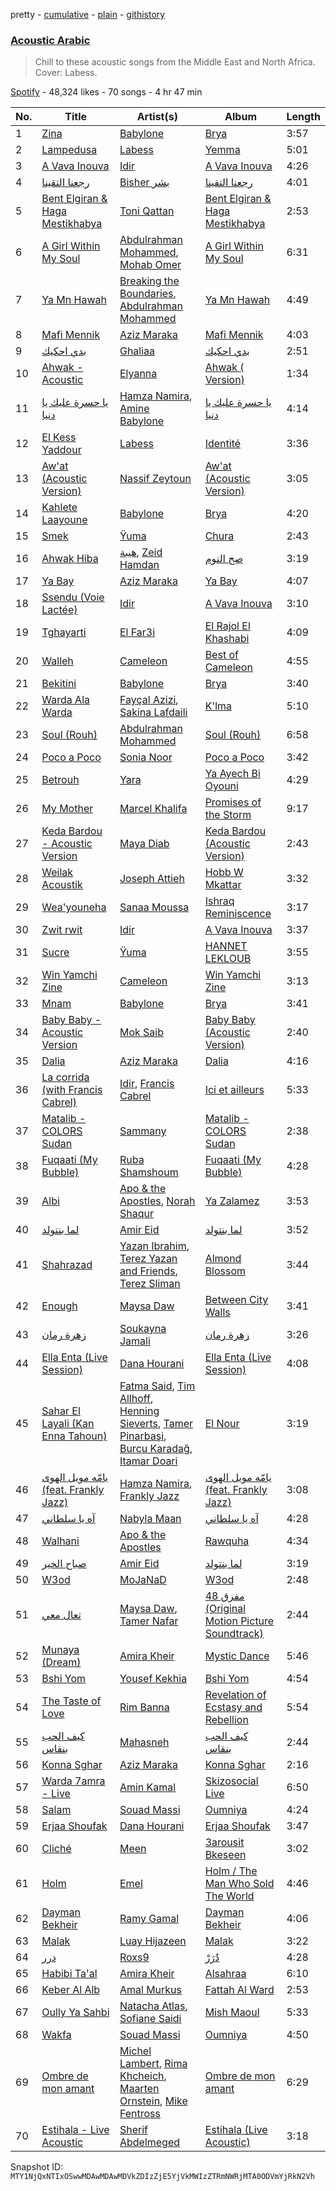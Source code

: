 pretty - [cumulative](/playlists/cumulative/37i9dQZF1DWTMD8irDo4sC.md) - [plain](/playlists/plain/37i9dQZF1DWTMD8irDo4sC) - [githistory](https://github.githistory.xyz/mackorone/spotify-playlist-archive/blob/main/playlists/plain/37i9dQZF1DWTMD8irDo4sC)

### [Acoustic Arabic](https://open.spotify.com/playlist/37i9dQZF1DWTMD8irDo4sC)

> Chill to these acoustic songs from the Middle East and North Africa\. Cover: Labess.

[Spotify](https://open.spotify.com/user/spotify) - 48,324 likes - 70 songs - 4 hr 47 min

| No. | Title | Artist(s) | Album | Length |
|---|---|---|---|---|
| 1 | [Zina](https://open.spotify.com/track/575HcGSWIDCThpdUgtSCzK) | [Babylone](https://open.spotify.com/artist/4sP2g2ixZhad5ZlxPirn8i) | [Brya](https://open.spotify.com/album/7wl8WPzTXuaewp6SeYGFXe) | 3:57 |
| 2 | [Lampedusa](https://open.spotify.com/track/71Zo1vQByGxIupzVklpBWr) | [Labess](https://open.spotify.com/artist/5ifXprV3Ehe3xSTObbk16Y) | [Yemma](https://open.spotify.com/album/0fvUZ1yzSUeiGL7aHjQey1) | 5:01 |
| 3 | [A Vava Inouva](https://open.spotify.com/track/06eEMrvlkBmLLaezDSDcEl) | [Idir](https://open.spotify.com/artist/73LjFn4z6WTV7MevyPxrRc) | [A Vava Inouva](https://open.spotify.com/album/6DrAbBZLRSPeRjVgxlB1q1) | 4:26 |
| 4 | [رجعنا التقينا](https://open.spotify.com/track/3bWGmpvHjK9GHt9JYXGWH8) | [Bisher بشر](https://open.spotify.com/artist/5aJWiAyj50doGPVR79VDzK) | [رجعنا التقينا](https://open.spotify.com/album/5FoaHEDPP43MWTLXBWCfEl) | 4:01 |
| 5 | [Bent Elgiran & Haga Mestikhabya](https://open.spotify.com/track/3JfKQ0AUmVf5m97MRt44c7) | [Toni Qattan](https://open.spotify.com/artist/1IJJoAyxznu3orwXhlt3XO) | [Bent Elgiran & Haga Mestikhabya](https://open.spotify.com/album/4a81TWOYhBuj23Udk3mNz8) | 2:53 |
| 6 | [A Girl Within My Soul](https://open.spotify.com/track/2LT201aq632QgRQqLWFN5O) | [Abdulrahman Mohammed](https://open.spotify.com/artist/1sWV2X7SzXd06hEO2EttHl), [Mohab Omer](https://open.spotify.com/artist/7kluF012Emzsqg6qh2ShAY) | [A Girl Within My Soul](https://open.spotify.com/album/299UA28OE1Nk7AnmUAv2ED) | 6:31 |
| 7 | [Ya Mn Hawah](https://open.spotify.com/track/6nIABFnyWmAB2gdEja8mqX) | [Breaking the Boundaries](https://open.spotify.com/artist/6o1Bq2ZEn3pnmDm6K1bhIs), [Abdulrahman Mohammed](https://open.spotify.com/artist/1sWV2X7SzXd06hEO2EttHl) | [Ya Mn Hawah](https://open.spotify.com/album/4woLzxI4whZalc0JEeWt4s) | 4:49 |
| 8 | [Mafi Mennik](https://open.spotify.com/track/7KpMGvnrttA4zqqRm7cx4a) | [Aziz Maraka](https://open.spotify.com/artist/2qi698G7BphxwdPUbQgZMU) | [Mafi Mennik](https://open.spotify.com/album/7cUCcWvtL3Z0S2JWIGIR93) | 4:03 |
| 9 | [بدي احكيك](https://open.spotify.com/track/4LcxmnNWYr9EUeEJWwKT5e) | [Ghaliaa](https://open.spotify.com/artist/3FVonQ6pTMMbqYb0Rf7WE8) | [بدي احكيك](https://open.spotify.com/album/24l1EZQGlN4iiE8qnowy0Q) | 2:51 |
| 10 | [Ahwak \- Acoustic](https://open.spotify.com/track/3JfR7VLGOcl6ZdCGa7ciID) | [Elyanna](https://open.spotify.com/artist/0jIWKlfmD4Ew7HeVVrq03g) | [Ahwak \( Version\)](https://open.spotify.com/album/6eJh5YvfNPAF7FVb8w4tMV) | 1:34 |
| 11 | [يا حسرة عليك يا دنيا](https://open.spotify.com/track/3GLGbZdxErd1d46wEQMELb) | [Hamza Namira](https://open.spotify.com/artist/2N72bJ8IYB4KZmKmxz5Xkk), [Amine Babylone](https://open.spotify.com/artist/2Dxc5IVSmvyXjR6sidLPT3) | [يا حسرة عليك يا دنيا](https://open.spotify.com/album/7EzzK8xvtwDahUXA7vub1h) | 4:14 |
| 12 | [El Kess Yaddour](https://open.spotify.com/track/7pgUEhd5vgSZLDMBVapiTm) | [Labess](https://open.spotify.com/artist/5ifXprV3Ehe3xSTObbk16Y) | [Identité](https://open.spotify.com/album/0BhgbOGDmeayGBVonX5hVR) | 3:36 |
| 13 | [Aw'at \(Acoustic Version\)](https://open.spotify.com/track/0v034Wtk8VdmetOJGMAVZV) | [Nassif Zeytoun](https://open.spotify.com/artist/2ieBl5s08uHBwM8sUPvg65) | [Aw'at \(Acoustic Version\)](https://open.spotify.com/album/6pQPztLyEyAIPZEzIzOzs1) | 3:05 |
| 14 | [Kahlete Laayoune](https://open.spotify.com/track/0Vk0PhvVKhXbMj75eaLbu3) | [Babylone](https://open.spotify.com/artist/4sP2g2ixZhad5ZlxPirn8i) | [Brya](https://open.spotify.com/album/7wl8WPzTXuaewp6SeYGFXe) | 4:20 |
| 15 | [Smek](https://open.spotify.com/track/539btjh5wDRbAmC49tX1jb) | [Ÿuma](https://open.spotify.com/artist/1PRH2VLBHk1kMY2BFI0GQW) | [Chura](https://open.spotify.com/album/64MAkAwfYsJoMbI4cjinad) | 2:43 |
| 16 | [Ahwak Hiba](https://open.spotify.com/track/4dMQ70p4sCovJ4qrpyOvmN) | [هيبة](https://open.spotify.com/artist/4ntBp9iTyEwM06tIVPn3NB), [Zeid Hamdan](https://open.spotify.com/artist/70z9FptZNtsoQ8OeB3p9ks) | [صح النوم](https://open.spotify.com/album/5GLEKnaRshEuOfenkwAC0j) | 3:19 |
| 17 | [Ya Bay](https://open.spotify.com/track/0UCLNOF0ZSi7tnENQE60yJ) | [Aziz Maraka](https://open.spotify.com/artist/2qi698G7BphxwdPUbQgZMU) | [Ya Bay](https://open.spotify.com/album/6GVvydaazmv0WjUfmyLAHw) | 4:07 |
| 18 | [Ssendu \(Voie Lactée\)](https://open.spotify.com/track/2dnfmMMcTNgvzrX1EPd2yz) | [Idir](https://open.spotify.com/artist/73LjFn4z6WTV7MevyPxrRc) | [A Vava Inouva](https://open.spotify.com/album/6DrAbBZLRSPeRjVgxlB1q1) | 3:10 |
| 19 | [Tghayarti](https://open.spotify.com/track/2UCflIlO6RFX1cIfuu2pmR) | [El Far3i](https://open.spotify.com/artist/5DOOqoefvhVdksKzrvA30t) | [El Rajol El Khashabi](https://open.spotify.com/album/4XL6KSM5Dqu83lzuPprMGm) | 4:09 |
| 20 | [Walleh](https://open.spotify.com/track/1kgBYAd72ZhwTDWeffZqDL) | [Cameleon](https://open.spotify.com/artist/6S2OpU5mNabEiTOEcTJ8Y9) | [Best of Cameleon](https://open.spotify.com/album/2jEH3fpo2Jv9H8MYWmFU02) | 4:55 |
| 21 | [Bekitini](https://open.spotify.com/track/17M4JHQru8pJmTNiBxDTEn) | [Babylone](https://open.spotify.com/artist/4sP2g2ixZhad5ZlxPirn8i) | [Brya](https://open.spotify.com/album/7wl8WPzTXuaewp6SeYGFXe) | 3:40 |
| 22 | [Warda Ala Warda](https://open.spotify.com/track/5wvvAkLPVVwk1IZZEkjdeD) | [Fayçal Azizi](https://open.spotify.com/artist/1eoHwLV1bakKB2Jm2cLwhQ), [Sakina Lafdaili](https://open.spotify.com/artist/4Vw07BA7nA6viX20DkLmpl) | [K'lma](https://open.spotify.com/album/2XY4xSVrYpRDTuUbPkVo81) | 5:10 |
| 23 | [Soul \(Rouh\)](https://open.spotify.com/track/4azmg1dcdnaNdppq6i8MgF) | [Abdulrahman Mohammed](https://open.spotify.com/artist/1sWV2X7SzXd06hEO2EttHl) | [Soul \(Rouh\)](https://open.spotify.com/album/499lxS0hhJcexWf3dZX2g8) | 6:58 |
| 24 | [Poco a Poco](https://open.spotify.com/track/58IXUe8FloHamXLpSsj9tH) | [Sonia Noor](https://open.spotify.com/artist/1bV7AGkUHkPO1AQpsxMrbX) | [Poco a Poco](https://open.spotify.com/album/5w0dZ7uEgnSUzPBgwiItLC) | 3:42 |
| 25 | [Betrouh](https://open.spotify.com/track/3sg5wboOGpcM4OdlRra6yf) | [Yara](https://open.spotify.com/artist/46FJPTBdnCK0GMd76nil6e) | [Ya Ayech Bi Oyouni](https://open.spotify.com/album/58bJrHDzBpbByyqV3WMqCH) | 4:29 |
| 26 | [My Mother](https://open.spotify.com/track/3WxUI6F09yVhLMLksKMjQJ) | [Marcel Khalifa](https://open.spotify.com/artist/03O78a3lgoVCdAvUhrZwTZ) | [Promises of the Storm](https://open.spotify.com/album/3IDJ1T4PJ3fgp2Q1vQ2Ytk) | 9:17 |
| 27 | [Keda Bardou \- Acoustic Version](https://open.spotify.com/track/1pfjYmRDZtkza7Z1nAkb32) | [Maya Diab](https://open.spotify.com/artist/4b5UHpUmrPycvsgu2M3ujz) | [Keda Bardou \(Acoustic Version\)](https://open.spotify.com/album/3DRoMceTit2X7pVuxGk0SJ) | 2:43 |
| 28 | [Weilak Acoustik](https://open.spotify.com/track/5rch1DswiMlatWeoHcQGG0) | [Joseph Attieh](https://open.spotify.com/artist/5DPb3SKW8QZFwkRlmt7Gvo) | [Hobb W Mkattar](https://open.spotify.com/album/1J5agF9rCabvqDaZr4nxM0) | 3:32 |
| 29 | [Wea'youneha](https://open.spotify.com/track/318ECWWGoxEqUIxg16ZBhJ) | [Sanaa Moussa](https://open.spotify.com/artist/15wMBXP3Z6VWcfFmqc2yUG) | [Ishraq Reminiscence](https://open.spotify.com/album/6rzYqrYs4bcbxgKAE9ILhs) | 3:17 |
| 30 | [Zwit rwit](https://open.spotify.com/track/0vcnijpAVRaJImqrVFWOfb) | [Idir](https://open.spotify.com/artist/73LjFn4z6WTV7MevyPxrRc) | [A Vava Inouva](https://open.spotify.com/album/6DrAbBZLRSPeRjVgxlB1q1) | 3:37 |
| 31 | [Sucre](https://open.spotify.com/track/6B9scelTq5dAqEQAhScDQq) | [Ÿuma](https://open.spotify.com/artist/1PRH2VLBHk1kMY2BFI0GQW) | [HANNET LEKLOUB](https://open.spotify.com/album/2puCXbeZ2wvKFPa2MGCsql) | 3:55 |
| 32 | [Win Yamchi Zine](https://open.spotify.com/track/3Zlfkuzu8esBnCck3OAztD) | [Cameleon](https://open.spotify.com/artist/6S2OpU5mNabEiTOEcTJ8Y9) | [Win Yamchi Zine](https://open.spotify.com/album/3gkBsIfmzf69MGfMji8gnf) | 3:13 |
| 33 | [Mnam](https://open.spotify.com/track/2Sf3tqzeuPldmDH1hDgzd2) | [Babylone](https://open.spotify.com/artist/4sP2g2ixZhad5ZlxPirn8i) | [Brya](https://open.spotify.com/album/7wl8WPzTXuaewp6SeYGFXe) | 3:41 |
| 34 | [Baby Baby \- Acoustic Version](https://open.spotify.com/track/3s7QTPgwtWfrOXraMAF3cO) | [Mok Saib](https://open.spotify.com/artist/6jcvupTBm6vk5SMEEVpvSW) | [Baby Baby \(Acoustic Version\)](https://open.spotify.com/album/0LriuhHAoi1kknfbUrAq82) | 2:40 |
| 35 | [Dalia](https://open.spotify.com/track/7dQTHfMuE5itGnge9oREXI) | [Aziz Maraka](https://open.spotify.com/artist/2qi698G7BphxwdPUbQgZMU) | [Dalia](https://open.spotify.com/album/2pjOROJjvXkkao44OrafiC) | 4:16 |
| 36 | [La corrida \(with Francis Cabrel\)](https://open.spotify.com/track/1pg1FFCDl0wiDM0FBV6EZM) | [Idir](https://open.spotify.com/artist/73LjFn4z6WTV7MevyPxrRc), [Francis Cabrel](https://open.spotify.com/artist/5uo5NwSONVNfvSHHMQrHAv) | [Ici et ailleurs](https://open.spotify.com/album/5pFD8nwMcsalVTJp3fZQcd) | 5:33 |
| 37 | [Matalib \- COLORS Sudan](https://open.spotify.com/track/6EX84olr1TqoAfa08NH28j) | [Sammany](https://open.spotify.com/artist/4NyCG4OTfplfwyO65U7gY7) | [Matalib \- COLORS Sudan](https://open.spotify.com/album/2nBqEnlrPggCNvmoFY32yk) | 2:38 |
| 38 | [Fuqaati \(My Bubble\)](https://open.spotify.com/track/1qvai6uaDWd2z4JeYSlFka) | [Ruba Shamshoum](https://open.spotify.com/artist/2SFD4ndp40N3lL0iy6W9VM) | [Fuqaati \(My Bubble\)](https://open.spotify.com/album/1BhIR1MRcxHmVp53exP61r) | 4:28 |
| 39 | [Albi](https://open.spotify.com/track/5CI4SAR3raAaAu6Rijmpqk) | [Apo & the Apostles](https://open.spotify.com/artist/206CRJTxnXzOKrkZmZm9aw), [Norah Shaqur](https://open.spotify.com/artist/357LwT1uF798pX9P418HhS) | [Ya Zalamez](https://open.spotify.com/album/5KIX5z12W1xilOex7O55fo) | 3:53 |
| 40 | [لما بنتولد](https://open.spotify.com/track/73JzEqIY2tKAkbZB63rrbG) | [Amir Eid](https://open.spotify.com/artist/1dYkjdBHkbyolcShgkh2Vp) | [لما بنتولد](https://open.spotify.com/album/5xWWNgZyd88PlUVRBReVaf) | 3:52 |
| 41 | [Shahrazad](https://open.spotify.com/track/16H7ZvyHk4z7wBfBrK0Pir) | [Yazan Ibrahim](https://open.spotify.com/artist/2IUQX6kIJhBuJaL7UYkHkG), [Terez Yazan and Friends](https://open.spotify.com/artist/0CmiDuDldnQ21KaxF0P2Df), [Terez Sliman](https://open.spotify.com/artist/2iFhXkgGLdF1mLQKvWVbm4) | [Almond Blossom](https://open.spotify.com/album/4sR3L0axvg3dHsNgao6rNR) | 3:44 |
| 42 | [Enough](https://open.spotify.com/track/4CZ2wKpcjgoQDxGMQNUdqb) | [Maysa Daw](https://open.spotify.com/artist/3oCd1GdkMu8peoq2r9ceI6) | [Between City Walls](https://open.spotify.com/album/0aUGJkdUCaTmBqlB2gD3I0) | 3:41 |
| 43 | [زهرة رمان](https://open.spotify.com/track/3boWEgROn4eUoNqA4AkKF0) | [Soukayna Jamali](https://open.spotify.com/artist/6HSYK1Uoe0vnjnAwi9nuap) | [زهرة رمان](https://open.spotify.com/album/3suV5ivCydSX1Hl1vPlllf) | 3:26 |
| 44 | [Ella Enta \(Live Session\)](https://open.spotify.com/track/3dyoifUuRTOhUbF4sN3oGd) | [Dana Hourani](https://open.spotify.com/artist/15hYqWGQsqwtFi7FgLE4i6) | [Ella Enta \(Live Session\)](https://open.spotify.com/album/4v585gO6VevpUdxqcyvIV3) | 4:08 |
| 45 | [Sahar El Layali \(Kan Enna Tahoun\)](https://open.spotify.com/track/1T3Awxy8awy2c75OeSsPyL) | [Fatma Said](https://open.spotify.com/artist/1c2ClQeVUmq1req1B2lnlh), [Tim Allhoff](https://open.spotify.com/artist/7qnobTqHT8IGF1DjMtEMDY), [Henning Sieverts](https://open.spotify.com/artist/4NPI4lNYQw86uzyS1SqZXP), [Tamer Pinarbaşi](https://open.spotify.com/artist/56qCAXOnxTC7VPlUGwrBqA), [Burcu Karadağ](https://open.spotify.com/artist/6sm7wuehySIzhD2QyCT26q), [Itamar Doari](https://open.spotify.com/artist/4fOBhUMIOwCcoWuRKlkwFc) | [El Nour](https://open.spotify.com/album/3l39Bl8unEhLRYfIIDyqjF) | 3:19 |
| 46 | [يامّه مويل الهوى \(feat\. Frankly Jazz\)](https://open.spotify.com/track/2fndQayJ2sGLs2q0WDS9Dt) | [Hamza Namira](https://open.spotify.com/artist/2N72bJ8IYB4KZmKmxz5Xkk), [Frankly Jazz](https://open.spotify.com/artist/5K8Wf8G8YMy9EJ8w857rm9) | [يامّه مويل الهوى \(feat\. Frankly Jazz\)](https://open.spotify.com/album/0VGa2gazFA7invA9hBmv4J) | 3:08 |
| 47 | [آه يا سلطاني](https://open.spotify.com/track/1ZrtmwKkF7LEl8fgOn4h0d) | [Nabyla Maan](https://open.spotify.com/artist/11MBLpYXQnyoJN5wJ9NQhW) | [آه يا سلطاني](https://open.spotify.com/album/3YVwJwSUGOnWiDgIirPjoN) | 4:28 |
| 48 | [Walhani](https://open.spotify.com/track/4y2Zuqfq71h7joKqZmBJLr) | [Apo & the Apostles](https://open.spotify.com/artist/206CRJTxnXzOKrkZmZm9aw) | [Rawquha](https://open.spotify.com/album/2M5Qyikkntj3ly2V6RLyRJ) | 4:34 |
| 49 | [صباح الخير](https://open.spotify.com/track/6BgqI86Dtk0YLUkLnSJk14) | [Amir Eid](https://open.spotify.com/artist/1dYkjdBHkbyolcShgkh2Vp) | [لما بنتولد](https://open.spotify.com/album/5xWWNgZyd88PlUVRBReVaf) | 3:19 |
| 50 | [W3od](https://open.spotify.com/track/1OeKW3YAJXqdR3cx3OVxlg) | [MoJaNaD](https://open.spotify.com/artist/1LTJFwU5wuzqgYWzvkqBix) | [W3od](https://open.spotify.com/album/3bHgKovmK3owcLCYh8nGFq) | 2:48 |
| 51 | [تعال معي](https://open.spotify.com/track/7c47NwOZisO6IEmdfFN4Qv) | [Maysa Daw](https://open.spotify.com/artist/3oCd1GdkMu8peoq2r9ceI6), [Tamer Nafar](https://open.spotify.com/artist/4A5OCxQdnfyO73y9Kgoc30) | [مفرق 48 \(Original Motion Picture Soundtrack\)](https://open.spotify.com/album/03J6HvXUohmOkWMmxFM05S) | 2:44 |
| 52 | [Munaya \(Dream\)](https://open.spotify.com/track/3bhui3GTdH3kJ4ic6ubmQS) | [Amira Kheir](https://open.spotify.com/artist/5WZN5v7MdgFPu29h88MWvh) | [Mystic Dance](https://open.spotify.com/album/3xQYBIIhwi1Xmts6Y8lgSq) | 5:46 |
| 53 | [Bshi Yom](https://open.spotify.com/track/11MX2DEBj06gcQZmSzIuZ5) | [Yousef Kekhia](https://open.spotify.com/artist/7EhcVdfydM4Hdfv5usdCRw) | [Bshi Yom](https://open.spotify.com/album/5zkU8WxN7m7HbkgRusjQyN) | 4:54 |
| 54 | [The Taste of Love](https://open.spotify.com/track/0RFU7SHpffAeG65QzNvy18) | [Rim Banna](https://open.spotify.com/artist/3SODNDWMaRom0EVBbS1bqO) | [Revelation of Ecstasy and Rebellion](https://open.spotify.com/album/6PmcwICwmNOcQ8o2ZM8qUr) | 5:54 |
| 55 | [كيف الحب بنقاس](https://open.spotify.com/track/1ZHa9mMDqVYlkmsOwT17jq) | [Mahasneh](https://open.spotify.com/artist/09mTDBIJQrOEw78vALpnPX) | [كيف الحب بنقاس](https://open.spotify.com/album/2lA87mLUDO7DSKEjOwW5Fk) | 2:44 |
| 56 | [Konna Sghar](https://open.spotify.com/track/1I0wn8z1DRR0JA9YWLVah4) | [Aziz Maraka](https://open.spotify.com/artist/2qi698G7BphxwdPUbQgZMU) | [Konna Sghar](https://open.spotify.com/album/10qHkq9kvK4PbUenAbHX0p) | 2:16 |
| 57 | [Warda 7amra \- Live](https://open.spotify.com/track/4abds4zgaIK15x9B3PtWLn) | [Amin Kamal](https://open.spotify.com/artist/0vOIeTt1kAxXxomH6N77os) | [Skizosocial Live](https://open.spotify.com/album/4anbKuPvH0XWqUWCbxvGMf) | 6:50 |
| 58 | [Salam](https://open.spotify.com/track/2NHbmvLriduIB96qXrO3yr) | [Souad Massi](https://open.spotify.com/artist/0oXFsuB6XBuDTsXJgplR7k) | [Oumniya](https://open.spotify.com/album/6q0t1SQ8v2P0rfTG2nN9xb) | 4:24 |
| 59 | [Erjaa Shoufak](https://open.spotify.com/track/6mbo7f6VsjsgxQBkgGA9mv) | [Dana Hourani](https://open.spotify.com/artist/15hYqWGQsqwtFi7FgLE4i6) | [Erjaa Shoufak](https://open.spotify.com/album/4pGrKvclUJW5QbzY80hU3a) | 3:47 |
| 60 | [Cliché](https://open.spotify.com/track/4RlXofPu1zxJppCftikBxm) | [Meen](https://open.spotify.com/artist/5n1aTk6a8DcuUKUXbmrUm6) | [3arousit Bkeseen](https://open.spotify.com/album/1nYSZVRS5Pz1Fb6cgO1ne8) | 3:02 |
| 61 | [Holm](https://open.spotify.com/track/1BLbyhemxMhIds5cf4lHxx) | [Emel](https://open.spotify.com/artist/06MtOym27ALcfdtVOsRcaA) | [Holm / The Man Who Sold The World](https://open.spotify.com/album/4uvkTNocp7isVguCNavJnY) | 4:46 |
| 62 | [Dayman Bekheir](https://open.spotify.com/track/7oOwRp54HH0BpomwZzzvXK) | [Ramy Gamal](https://open.spotify.com/artist/5miyPYjh5EcpOSqloDJPID) | [Dayman Bekheir](https://open.spotify.com/album/683ITXoJlmiLtLv7htGRZc) | 4:06 |
| 63 | [Malak](https://open.spotify.com/track/2yaXvRBhiJB8qTljHWnhKw) | [Luay Hijazeen](https://open.spotify.com/artist/2a1uAKszGY1wTHnbT0Y9Y8) | [Malak](https://open.spotify.com/album/0w4C0NtyNXnNjVczCx2D5o) | 3:22 |
| 64 | [درر](https://open.spotify.com/track/3BPWuKnv4MwaMX5GjQf9KY) | [Roxs9](https://open.spotify.com/artist/6Rk3PNEqDTshVlJ5D3U5Ru) | [دُرَرْ](https://open.spotify.com/album/1ERu5zVIzOLu1lfBNRVOhD) | 4:28 |
| 65 | [Habibi Ta'al](https://open.spotify.com/track/19oH7VGiIr2dBr8tOQxE9Q) | [Amira Kheir](https://open.spotify.com/artist/5WZN5v7MdgFPu29h88MWvh) | [Alsahraa](https://open.spotify.com/album/08aS2e6UrwEoq6BPGyNHe2) | 6:10 |
| 66 | [Keber Al Alb](https://open.spotify.com/track/2gM94Dic9ifye4kt6Kvu5U) | [Amal Murkus](https://open.spotify.com/artist/35Or8bOOKNt9UJKHcySKdP) | [Fattah Al Ward](https://open.spotify.com/album/140bykvPQFbs8nc48OHN7g) | 2:53 |
| 67 | [Oully Ya Sahbi](https://open.spotify.com/track/3KujYyygA5owoZZ3o8iyAE) | [Natacha Atlas](https://open.spotify.com/artist/0aVJmlOwIxTZeHzhFiFL5Y), [Sofiane Saidi](https://open.spotify.com/artist/6VnkIRZde53ai5TtkMulr4) | [Mish Maoul](https://open.spotify.com/album/00oemMx6T4Jdd86Q29vmuW) | 5:33 |
| 68 | [Wakfa](https://open.spotify.com/track/39u6elNoM6r2ZwjHJ2q5rx) | [Souad Massi](https://open.spotify.com/artist/0oXFsuB6XBuDTsXJgplR7k) | [Oumniya](https://open.spotify.com/album/6q0t1SQ8v2P0rfTG2nN9xb) | 4:50 |
| 69 | [Ombre de mon amant](https://open.spotify.com/track/7FhNnHOK7kdwAYtnXRFzsE) | [Michel Lambert](https://open.spotify.com/artist/6DIgXovySNbDB3K5lTtUKT), [Rima Khcheich](https://open.spotify.com/artist/7FF1EHOrIunUaaW3a79n9y), [Maarten Ornstein](https://open.spotify.com/artist/4MCO3NSa8mKwFCbxHxabJl), [Mike Fentross](https://open.spotify.com/artist/5qX8j53VqHUuxBZE5KB2qH) | [Ombre de mon amant](https://open.spotify.com/album/3yYrA1GcNIHSkMjLqyKge1) | 6:29 |
| 70 | [Estihala \- Live Acoustic](https://open.spotify.com/track/0CHNFpFyVHk2GwYxcbStKx) | [Sherif Abdelmeged](https://open.spotify.com/artist/6jjt4meb4Y0U7MbzYDjMrQ) | [Estihala \(Live Acoustic\)](https://open.spotify.com/album/3tVevDZe08Jf26YZnjInGT) | 3:18 |

Snapshot ID: `MTY1NjQxNTIxOSwwMDAwMDAwMDVkZDIzZjE5YjVkMWIzZTRmNWRjMTA0ODVmYjRkN2Vh`
